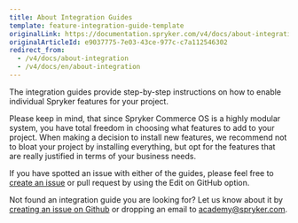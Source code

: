 ```yaml
---
title: About Integration Guides
template: feature-integration-guide-template
originalLink: https://documentation.spryker.com/v4/docs/about-integration
originalArticleId: e9037775-7e03-43ce-977c-c7a112546302
redirect_from:
  - /v4/docs/about-integration
  - /v4/docs/en/about-integration
---
```


The integration guides provide step-by-step instructions on how to enable individual Spryker features for your project.

Please keep in mind, that since Spryker Commerce OS is a highly modular system, you have total freedom in choosing what features to add to your project. When making a decision to install new features, we recommend not to bloat your project by installing everything, but opt for the features that are really justified in terms of your business needs.

If you have spotted an issue with either of the guides, please feel free to [create an issue](https://github.com/spryker/documentation/issues) or pull request by using the Edit on GitHub option.

Not found an integration guide you are looking for? Let us know about it by [creating an issue on Github](https://github.com/spryker/documentation/issues) or dropping an email to [academy@spryker.com](mailto:academy@spryker.com).
